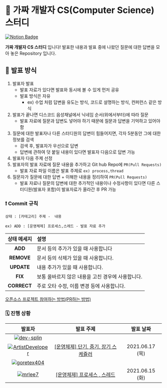 # 💯 가짜 개발자 CS(Computer Science) 스터디 

[![Notion Badge](http://img.shields.io/badge/-가짜개발자CS스터디소개-orange?style=flat&logo=Notion&link=https://www.notion.so/CS-3042191616a44286a0ef979a2bd6cfe8)](https://www.notion.so/CS-3042191616a44286a0ef979a2bd6cfe8)

**가짜 개발자 CS 스터디** 입니다! 발표한 내용과 발표 중에 나왔던 질문에 대한 답변을 모아 놓은 Repository 입니다.



## 📝 발표 방식

1. 발표자 발표
   - 발표 자료가 있다면 발표와 동시에 볼 수 있게 먼저 공유
   - 발표 방식은 자유
     - ex) 수업 처럼 답변을 유도는 방식, 코드로 설명하는 방식, 컨퍼런스 같은 방식
2. 발표가 끝나면 디스코드 음성채널에서 닉네임 순서(위에서부터)에 따라 질문
   - 발표 자료에 질문과 답변도 넣어야 하기 때문에 질문과 답변을 기억하고 있어야 함
3. 질문에 대한 발표자나 다른 스터디원의 답변이 힘들어지면, 각자 5분동안 그에 대한 정보를 검색
   - 검색 후, 발표자가 우선으로 답변
   - 답변에 관하여 덧 붙일 내용이 있다면 발표자 다음으로 답변 가능
4. 발표자 다음 주제 선정
5. 발표자의 발표 자료에 질문 내용을 추가하고 Git hub Repo에 `PR(Pull Requests)`
   - 발표 자료 파일 이름은 발표 주제로 `ex) process,thread`
6. 질문자가 질문에 대한 답변 + 이해한 내용을 정리하여 `PR(Pull Requests)`
   - 발표 자료나 질문의 답변에 대한 추가적인 내용이나 수정사항이 있다면 다른 스터디원(발표자 포함)이 발표자료가 올라간 후 PR 가능


### ❗ Commit 규칙

`상태 : [카테고리] 주제 -  내용`

`ex) ADD : [운영체제] 프로세스,스레드 - 발표 자료 추가`

| 상태 메세지 | 설명                                              |
| :---------: | :------------------------------------------------ |
|   **ADD**   | 문서 등의 추가가 있을 때 사용합니다               |
| **REMOVE**  | 문서 등의 삭제가 있을 때 사용합니다.              |
| **UPDATE**  | 내용 추가가 있을 때 사용합니다.                   |
|   **FIX**   | 보통 올바르지 않은 내용을 고친 경우에 사용합니다. |
| **CORRECT** | 주로 오타 수정, 이름 변경 등에 사용합니다.        |

[오픈소스 프로젝트 참여하는 방법(PR하는 방법)](https://dev-splin.github.io/git/Git-Participate-OpenSource-Projects/)



### 🗓️ 진행 상황

|                            발표자                            |                          발표 주제                           |    발표 날짜    |
| :----------------------------------------------------------: | :----------------------------------------------------------: | :-------------: |
| [![dev-splin](https://user-images.githubusercontent.com/79291114/122174982-3304e900-cebe-11eb-9a22-0fa57549dc56.jpg)](https://github.com/dev-splin) |                                                              |                 |
| [![ArtistDeveloper](https://user-images.githubusercontent.com/79291114/122174981-326c5280-cebe-11eb-8e46-08b59a79bfbf.png)](https://github.com/ArtistDeveloper) | [[운영체제] 단기, 중기, 장기 스케쥴러](https://github.com/dev-splin/fake-developer-CS-study/blob/main/OperatingSystem/Scheduler.md) | 2021.06.17 (목) |
| [![goretex404](https://user-images.githubusercontent.com/79291114/122174983-339d7f80-cebe-11eb-842e-ac965406fa8f.jpg)](https://github.com/goretex404) |                                                              |                 |
| [![mrlee7](https://user-images.githubusercontent.com/79291114/122174985-339d7f80-cebe-11eb-9567-f01cf9f03383.png)](https://github.com/mrlee7) | [[운영체제] 프로세스 , 스레드](https://github.com/dev-splin/fake-developer-CS-study/blob/main/OperatingSystem/process%2Cthread.md) | 2021.06.15 (화) |

